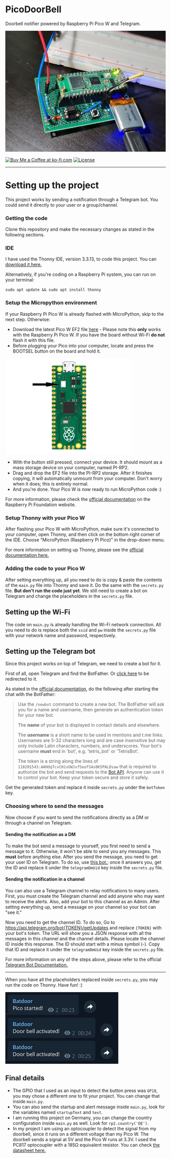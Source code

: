 # PicoDoorBell

Doorbell notifier powered by Raspberry Pi Pico W and Telegram.

![](images/pico01.jpg)

<a href='https://ko-fi.com/A623L7G' target='_blank'><img height='36' style='border:0px;height:36px;' src='https://az743702.vo.msecnd.net/cdn/kofi1.png?v=f' border='0' alt='Buy Me a Coffee at ko-fi.com' /></a> 
[![License](https://img.shields.io/badge/license-MIT-blue.svg)](https://raw.githubusercontent.com/Mauker1/PicoDoorBell/main/LICENSE)

---

# Setting up the project

This project works by sending a notification through a Telegram bot. You could send it directly to your user or a group/channel.

### Getting the code

Clone this repository and make the necessary changes as stated in the following sections.

### IDE

I have used the Thonny IDE, version 3.3.13, to code this project. You can [download it here.](https://thonny.org/)

Alternatively, if you're coding on a Raspberry Pi system, you can run on your terminal:

```
sudo apt update && sudo apt install thonny
```

### Setup the Micropython environment

If your Raspberry Pi Pico W is already flashed with MicroPython, skip to the next step. Otherwise:

- Download the latest Pico W EF2 file [here](https://micropython.org/download/rp2-pico-w/rp2-pico-w-latest.uf2) - Please note this **only** works with the Raspberry Pi Pico W. If you have the board without Wi-Fi **do not** flash it with this file.
- Before plugging your Pico into your computer, locate and press the BOOTSEL button on the board and hold it.

<img src="https://github.com/Mauker1/PicoDoorBell/blob/main/images/pico02.png" data-canonical-src="https://github.com/Mauker1/PicoDoorBell/blob/main/images/pico02.png" width="400" />

- With the button still pressed, connect your device. It should mount as a mass storage device on your computer, named PI-RP2.
- Drag and drop the EF2 file into the PI-RP2 storage. After it finishes copying, it will automatically unmount from your computer. Don't worry when it does; this is entirely normal.
- And you're done. Your Pico W is now ready to run MicroPython code :)

For more information, please check the [official documentation](https://www.raspberrypi.com/documentation/microcontrollers/micropython.html) on the Raspberry Pi Foundation website.

### Setup Thonny with your Pico W

After flashing your Pico W with MicroPython, make sure it's connected to your computer, open Thonny, and then click on the bottom right corner of the IDE. Choose "MicroPython (Raspberry Pi Pico)" in the drop-down menu.

For more information on setting up Thonny, please see the [official documentation here.](https://datasheets.raspberrypi.com/pico/raspberry-pi-pico-python-sdk.pdf)

### Adding the code to your Pico W

After setting everything up, all you need to do is copy & paste the contents of the `main.py` file into Thonny and save it. Do the same with the `secrets.py` file. **But don't run the code just yet**. We still need to create a bot on Telegram and change the placeholders in the `secrets.py` file.

## Setting up the Wi-Fi

The code on `main.py` is already handling the Wi-Fi network connection. All you need to do is replace both the `ssid` and `pw` inside the `secrets.py` file with your network name and password, respectively.

## Setting up the Telegram bot

Since this project works on top of Telegram, we need to create a bot for it.

First of all, open Telegram and find the BotFather. Or [click here](https://t.me/botfather) to be redirected to it.

As stated in the [official documentation](https://core.telegram.org/bots#6-botfather), do the following after starting the chat with the BotFather:

> Use the `/newbot` command to create a new bot. The BotFather will ask you for a name and username, then generate an authentication token for your new bot.
> 
> The **name** of your bot is displayed in contact details and elsewhere.
>
> The **username** is a short name to be used in mentions and t.me links. Usernames are 5-32 characters long and are case insensitive but may only include Latin characters, numbers, and underscores. Your bot's username **must** end in 'bot', e.g. 'tetris_bot' or 'TetrisBot'.
>
> The token is a string along the lines of `110201543:AAHdqTcvCH1vGWJxfSeofSAs0K5PALDsaw` that is required to authorize the bot and send requests to the [Bot API](https://core.telegram.org/bots/api). Anyone can use it to control your bot. Keep your token secure and store it safely.

Get the generated token and replace it inside `secrets.py` under the `botToken` key.

### Choosing where to send the messages

Now choose if you want to send the notifications directly as a DM or through a channel on Telegram.

#### Sending the notification as a DM

To make the bot send a message to yourself, you first need to send a message to it. Otherwise, it won't be able to send you any messages. This **must**  before anything else. After you send the message, you need to get your user ID on Telegram. To do so, use [this bot.](https://t.me/userinfobot); once it answers you, get the ID and replace it under the `telegramDmUid` key inside the `secrets.py` file.

#### Sending the notification in a channel

You can also use a Telegram channel to relay notifications to many users. First, you must create the Telegram channel and add anyone who may want to receive the alerts. Also, add your bot to this channel as an Admin. After setting everything up, send a message on your channel so your bot can "see it."

Now you need to get the channel ID. To do so, Go to https://api.telegram.org/bot{TOKEN}/getUpdates and replace `{TOKEN}` with your bot's token. The URL will show you a JSON response with all the messages in this channel and the channel details. Please locate the channel ID inside this response. The ID should start with a minus symbol (-). Copy that ID and replace it under the `telegramDmUid` key inside the `secrets.py` file.

For more information on any of the steps above, please refer to the official [Telegram Bot Documentation.](https://core.telegram.org/bots)

---

When you have all the placeholders replaced inside `secrets.py`, you may run the code on Thonny. Have fun! :)

![](images/pico03.PNG)

## Final details 

- The GPIO that I used as an input to detect the button press was `GP18`, you may chose a different one to fit your project. You can change that inside `main.py`.
- You can also send the startup and alert message inside `main.py`, look for the variables named `startupText` and `text`.
- I am running this project on Germany, you can change the country configuration inside `main.py` as well. Look for `rp2.country('DE')`.
- In my project I am using an optocoupler to detect the signal from my doorbell, since it runs on a different voltage than my Pico W. The doorbell sends a signal at 5V and the Pico W runs at 3.3V. I used the PC817 optocoupler with a 185Ω equivalent resistor. You can check [the datasheet here.](https://www.farnell.com/datasheets/73758.pdf)
